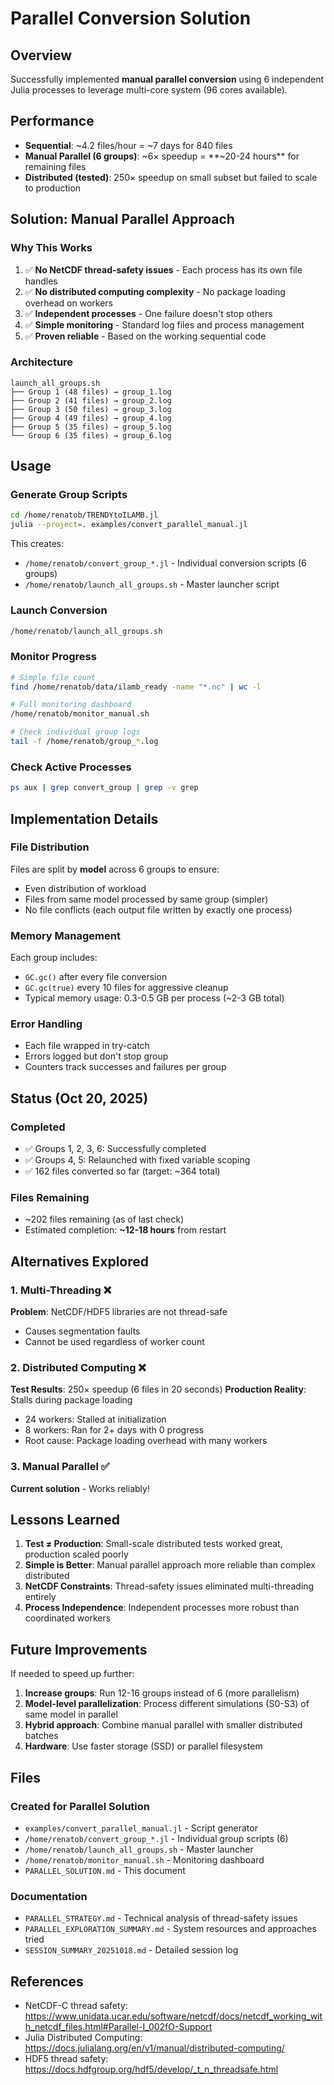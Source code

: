 # Parallel Conversion Solution

## Overview
Successfully implemented **manual parallel conversion** using 6 independent Julia processes to leverage multi-core system (96 cores available).

## Performance
- **Sequential**: ~4.2 files/hour = ~7 days for 840 files  
- **Manual Parallel (6 groups)**: ~6× speedup = **~20-24 hours** for remaining files
- **Distributed (tested)**: 250× speedup on small subset but failed to scale to production

## Solution: Manual Parallel Approach

### Why This Works
1. ✅ **No NetCDF thread-safety issues** - Each process has its own file handles
2. ✅ **No distributed computing complexity** - No package loading overhead on workers
3. ✅ **Independent processes** - One failure doesn't stop others
4. ✅ **Simple monitoring** - Standard log files and process management
5. ✅ **Proven reliable** - Based on the working sequential code

### Architecture
```
launch_all_groups.sh
├── Group 1 (48 files) → group_1.log
├── Group 2 (41 files) → group_2.log
├── Group 3 (50 files) → group_3.log
├── Group 4 (49 files) → group_4.log
├── Group 5 (35 files) → group_5.log
└── Group 6 (35 files) → group_6.log
```

## Usage

### Generate Group Scripts
```bash
cd /home/renatob/TRENDYtoILAMB.jl
julia --project=. examples/convert_parallel_manual.jl
```

This creates:
- `/home/renatob/convert_group_*.jl` - Individual conversion scripts (6 groups)
- `/home/renatob/launch_all_groups.sh` - Master launcher script

### Launch Conversion
```bash
/home/renatob/launch_all_groups.sh
```

### Monitor Progress
```bash
# Simple file count
find /home/renatob/data/ilamb_ready -name "*.nc" | wc -l

# Full monitoring dashboard
/home/renatob/monitor_manual.sh

# Check individual group logs
tail -f /home/renatob/group_*.log
```

### Check Active Processes
```bash
ps aux | grep convert_group | grep -v grep
```

## Implementation Details

### File Distribution
Files are split by **model** across 6 groups to ensure:
- Even distribution of workload
- Files from same model processed by same group (simpler)
- No file conflicts (each output file written by exactly one process)

### Memory Management
Each group includes:
- `GC.gc()` after every file conversion
- `GC.gc(true)` every 10 files for aggressive cleanup
- Typical memory usage: 0.3-0.5 GB per process (~2-3 GB total)

### Error Handling
- Each file wrapped in try-catch
- Errors logged but don't stop group
- Counters track successes and failures per group

## Status (Oct 20, 2025)

### Completed
- ✅ Groups 1, 2, 3, 6: Successfully completed
- ✅ Groups 4, 5: Relaunched with fixed variable scoping
- ✅ 162 files converted so far (target: ~364 total)

### Files Remaining
- ~202 files remaining (as of last check)
- Estimated completion: **~12-18 hours** from restart

## Alternatives Explored

### 1. Multi-Threading ❌
**Problem**: NetCDF/HDF5 libraries are not thread-safe
- Causes segmentation faults
- Cannot be used regardless of worker count

### 2. Distributed Computing ❌  
**Test Results**: 250× speedup (6 files in 20 seconds)
**Production Reality**: Stalls during package loading
- 24 workers: Stalled at initialization
- 8 workers: Ran for 2+ days with 0 progress
- Root cause: Package loading overhead with many workers

### 3. Manual Parallel ✅
**Current solution** - Works reliably!

## Lessons Learned

1. **Test ≠ Production**: Small-scale distributed tests worked great, production scaled poorly
2. **Simple is Better**: Manual parallel approach more reliable than complex distributed
3. **NetCDF Constraints**: Thread-safety issues eliminated multi-threading entirely
4. **Process Independence**: Independent processes more robust than coordinated workers

## Future Improvements

If needed to speed up further:
1. **Increase groups**: Run 12-16 groups instead of 6 (more parallelism)
2. **Model-level parallelization**: Process different simulations (S0-S3) of same model in parallel
3. **Hybrid approach**: Combine manual parallel with smaller distributed batches
4. **Hardware**: Use faster storage (SSD) or parallel filesystem

## Files

### Created for Parallel Solution
- `examples/convert_parallel_manual.jl` - Script generator
- `/home/renatob/convert_group_*.jl` - Individual group scripts (6)
- `/home/renatob/launch_all_groups.sh` - Master launcher
- `/home/renatob/monitor_manual.sh` - Monitoring dashboard
- `PARALLEL_SOLUTION.md` - This document

### Documentation
- `PARALLEL_STRATEGY.md` - Technical analysis of thread-safety issues
- `PARALLEL_EXPLORATION_SUMMARY.md` - System resources and approaches tried
- `SESSION_SUMMARY_20251018.md` - Detailed session log

## References

- NetCDF-C thread safety: https://www.unidata.ucar.edu/software/netcdf/docs/netcdf_working_with_netcdf_files.html#Parallel-I_002fO-Support
- Julia Distributed Computing: https://docs.julialang.org/en/v1/manual/distributed-computing/
- HDF5 thread safety: https://docs.hdfgroup.org/hdf5/develop/_t_n_threadsafe.html
